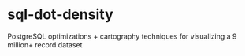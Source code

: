 # sql-dot-density
PostgreSQL optimizations + cartography techniques for visualizing a 9 million+ record dataset
